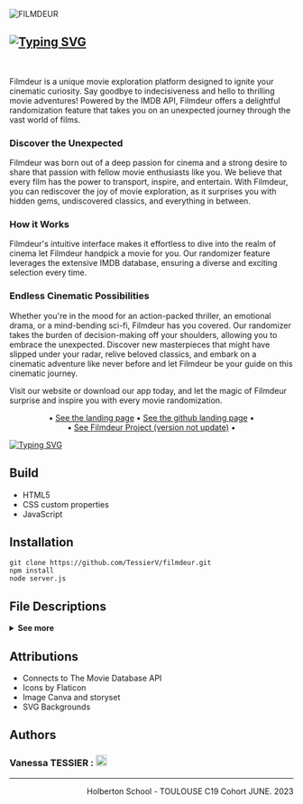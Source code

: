 ![FILMDEUR](https://github.com/TessierV/Filmdeur/assets/113889290/e8f7390b-078e-4642-92ad-fc08c6a4ed09)

<h2><a href="https://filmdeur-landingpage.netlify.app/"><img src="https://readme-typing-svg.demolab.com?font=Fira+Code&weight=700&size=38&pause=1000&color=f64790&center=true&vCenter=true&width=735&height=45&lines=FILMDEUR+-+Your+Movie+Randomizer" alt="Typing SVG" /></a></h2><br>

Filmdeur is a unique movie exploration platform designed to ignite your cinematic curiosity. Say goodbye to indecisiveness and hello to thrilling movie adventures! Powered by the IMDB API, Filmdeur offers a delightful randomization feature that takes you on an unexpected journey through the vast world of films.

### Discover the Unexpected
Filmdeur was born out of a deep passion for cinema and a strong desire to share that passion with fellow movie enthusiasts like you. We believe that every film has the power to transport, inspire, and entertain. With Filmdeur, you can rediscover the joy of movie exploration, as it surprises you with hidden gems, undiscovered classics, and everything in between.

### How it Works
Filmdeur's intuitive interface makes it effortless to dive into the realm of cinema let Filmdeur handpick a movie for you. Our randomizer feature leverages the extensive IMDB database, ensuring a diverse and exciting selection every time.

### Endless Cinematic Possibilities
Whether you're in the mood for an action-packed thriller, an emotional drama, or a mind-bending sci-fi, Filmdeur has you covered. Our randomizer takes the burden of decision-making off your shoulders, allowing you to embrace the unexpected. Discover new masterpieces that might have slipped under your radar, relive beloved classics, and embark on a cinematic adventure like never before and let Filmdeur be your guide on this cinematic journey.

Visit our website or download our app today, and let the magic of Filmdeur surprise and inspire you with every movie randomization.

<p align="center">
 ▪️ <a href="https://filmdeur-landingpage.netlify.app/">See the landing page</a>
 ▪️ <a href="https://github.com/TessierV/filmdeur_landing_page">See the github landing page</a> ▪️<br>
 ▪️ <a href="https://filmdertest.netlify.app/">See Filmdeur Project (version not update)</a> ▪️
</p>

<a href="https://filmdeur-landingpage.netlify.app/"><img src="https://readme-typing-svg.demolab.com?font=Fira+Code&weight=700&size=28&pause=1000&color=f64790&center=true&vCenter=true&width=735&height=45&lines=Lights,+Camera,+Randomness+-+Filmdeur+Awaits" alt="Typing SVG" /></a>

## Build
* HTML5   
* CSS custom properties  
* JavaScript  

## Installation
`git clone https://github.com/TessierV/filmdeur.git`  
`npm install`  
`node server.js`  

## File Descriptions

<details>
    <summary>
        <b>See more</b>
    </summary>
▪ script.js: Contains all the website script from JS<br>   
▪ style.css : Contains all the CSS<br>   
▪ index.html : Contains all the html from the landing page<br>   
▪ img/ : Directory contains all the picture require<br>   
</details>

## Attributions
* Connects to The Movie Database API  
* Icons by Flaticon  
* Image Canva and storyset  
* SVG Backgrounds  

## Authors
<h3>Vanessa TESSIER :
    <a href="https://www.linkedin.com/in/vanessa-tessier-601794252/">
        <img alt="Anurag Hazra | CodeSandbox" height="20px" src="https://img.shields.io/badge/TessierVanessa-4A6552?style=for-the-badge&logo=linkedin&color=f64790&logoColor=white"/>
    </a>
    </h3>
<hr>
<p align="right">Holberton School - TOULOUSE C19 Cohort JUNE. 2023
</p>
